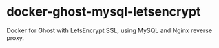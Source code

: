 # docker-ghost-mysql-letsencrypt
Docker for Ghost with LetsEncrypt SSL, using MySQL and Nginx reverse proxy.
